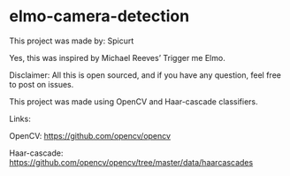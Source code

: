 # elmo-camera-detection

This project was made by: Spicurt

Yes, this was inspired by Michael Reeves’ Trigger me Elmo.

Disclaimer: All this is open sourced, and if you have any question, feel free to post on issues.

This project was made using OpenCV and Haar-cascade classifiers. 


Links: 

OpenCV: https://github.com/opencv/opencv

Haar-cascade: https://github.com/opencv/opencv/tree/master/data/haarcascades
